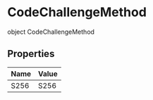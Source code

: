 # CodeChallengeMethod


object CodeChallengeMethod

## Properties

| Name | Value |
|---|---|
| S256 | S256 |
